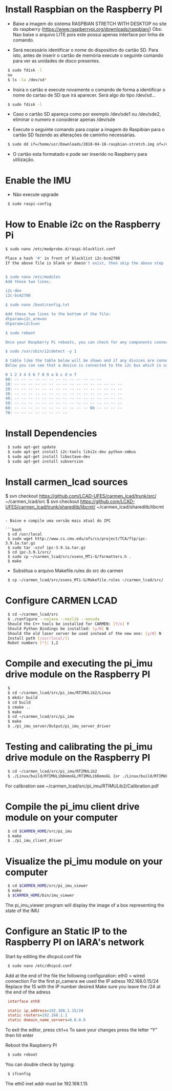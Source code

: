 # Install Raspbian on the Raspberry PI

- Baixe a imagem do sistema RASPBIAN STRETCH WITH DESKTOP no site do raspberry (https://www.raspberrypi.org/downloads/raspbian/)
Obs: Nao baixe o arquivo LITE pois este possui apenas interface por linha de comando.

- Será necessário identificar o nome do dispositivo do cartão SD. Para isto, antes de inserir o cartão de memória execute o seguinte comando para ver as unidades de disco presentes.

```bash
 $ sudo fdisk -l
 ou
 $ ls -la /dev/sd*
```
- Insira o cartão e execute novamente o comando de forma a identificar o nome do cartao de SD que irá aparecer. Será algo do tipo /dev/sd...

```bash
 $ sudo fdisk -l
```

- Caso o cartão SD apareça como por exemplo /dev/sde1 ou /dev/sde2, eliminar o numero e considerar apenas /dev/sde 

- Execute o seguinte comando para copiar a imagem do Raspibian para o cartão SD fazendo as alterações de caminho necessárias.

```bash
 $ sudo dd if=/home/usr/Downloads/2018-04-18-raspbian-stretch.img of=/dev/sd...
```

- O cartão esta formatado e pode ser inserido no Raspberry para utilização.


# Enable the IMU

- Não execute upgrade

```bash
 $ sudo raspi-config
```


# How to Enable i2c on the Raspberry Pi

```bash
$ sudo nano /etc/modprobe.d/raspi-blacklist.conf

Place a hash '#' in front of blacklist i2c-bcm2708
If the above file is blank or doesn't exist, then skip the above step


$ sudo nano /etc/modules
Add these two lines;

i2c-dev
i2c-bcm2708

$ sudo nano /boot/config.txt

Add these two lines to the bottom of the file:
dtparam=i2c_arm=on
dtparam=i2c1=on

$ sudo reboot

Once your Raspberry Pi reboots, you can check for any components connected to the i2c bus by using i2cdetect;

$ sudo /usr/sbin/i2cdetect -y 1

A table like the table below will be shown and if any divices are connected, thier address will be shown. 
Below you can see that a device is connected to the i2c bus which is using the address of 0x6b.

0 1 2 3 4 5 6 7 8 9 a b c d e f
00: -- -- -- -- -- -- -- -- -- -- -- -- --
10: -- -- -- -- -- -- -- -- -- -- -- -- -- -- -- --
20: -- -- -- -- -- -- -- -- -- -- -- -- -- -- -- --
30: -- -- -- -- -- -- -- -- -- -- -- -- -- -- -- --
40: -- -- -- -- -- -- -- -- -- -- -- -- -- -- -- --
50: -- -- -- -- -- -- -- -- -- -- -- -- -- -- -- --
60: -- -- -- -- -- -- -- -- -- -- -- 6b -- -- -- --
70: -- -- -- -- -- -- -- --
```
# Install Dependencies

```bash
 $ sudo apt-get update
 $ sudo apt-get install i2c-tools libi2c-dev python-smbus
 $ sudo apt-get install liboctave-dev
 $ sudo apt-get install subversion
 ```

# Install carmen_lcad sources

 $ svn checkout https://github.com/LCAD-UFES/carmen_lcad/trunk/src/ ~/carmen_lcad/src
 $ svn checkout https://github.com/LCAD-UFES/carmen_lcad/trunk/sharedlib/libcmt/ ~/carmen_lcad/sharedlib/libcmt
```

- Baixe e compile uma versão mais atual do IPC

```bash
 $ cd /usr/local
 $ sudo wget http://www.cs.cmu.edu/afs/cs/project/TCA/ftp/ipc-3.9.1a.tar.gz
 $ sudo tar -xzvf ipc-3.9.1a.tar.gz
 $ cd ipc-3.9.1/src/
 $ sudo cp ~/carmen_lcad/src/xsens_MTi-G/formatters.h .
 $ make
```

- Substitua o arquivo Makefile.rules do src do carmen

```bash
 $ cp ~/carmen_lcad/src/xsens_MTi-G/Makefile.rules ~/carmen_lcad/src/
```

# Configure CARMEN LCAD

```bash
 $ cd ~/carmen_lcad/src
 $ ./configure --nojava --nozlib --nocuda
 Should the C++ tools be installed for CARMEN: [Y/n] Y
 Should Python Bindings be installed: [y/N] N
 Should the old laser server be used instead of the new one: [y/N] N
 Install path [/usr/local/]: 
 Robot numbers [*]: 1,2
```

# Compile and executing the pi_imu drive module on the Raspberry PI

```bash
 $ 
 $ cd ~/carmen_lcad/src/pi_imu/RTIMULib2/Linux
 $ mkdir build
 $ cd build
 $ cmake ..
 $ make
 $ cd ~/carmen_lcad/src/pi_imu
 $ make
 $ ./pi_imu_server/Output/pi_imu_server_driver 
```

# Testing and calibrating the pi_imu drive module on the Raspberry PI

```bash
 $ cd ~/carmen_lcad/src/pi_imu/RTIMULib2
 $ ./Linux/build/RTIMULibDemoGL/RTIMULibDemoGL {or ./Linux/build/RTIMULibDemo/RTIMULibDemo if OpenGL is not working}
 ```
For calibration see ~/carmen_lcad/src/pi_imu/RTIMULib2/Calibration.pdf

# Compile the pi_imu client drive module on your computer

```bash
 $ cd $CARMEN_HOME/src/pi_imu
 $ make
 $ ./pi_imu_client_driver
```

# Visualize the pi_imu module on your computer

```bash
 $ cd $CARMEN_HOME/src/pi_imu_viewer
 $ make
 $ $CARMEN_HOME/bin/imu_viewer 
```

 The pi_imu_viewer program will display the image of a box representing the state of the IMU


# Configure an Static IP to the Raspberry PI on IARA's network
 
 Start by editing the dhcpcd.conf file
 
```bash
 $ sudo nano /etc/dhcpcd.conf
```

 Add at the end of the file the following configuration:
 eth0 = wired connection
 For the first pi_camera we used the IP adress 192.168.0.15/24
 Replace the 15 with the IP number desired
 Make sure you leave the /24 at the end of the adress
 
```ini
 interface eth0

 static ip_address=192.168.1.15/24
 static routers=192.168.1.1
 static domain_name_servers=8.8.8.8
```

 To exit the editor, press ctrl+x
 To save your changes press the letter “Y” then hit enter
 
 Reboot the Raspberry PI
 
```bash
 $ sudo reboot
```

 You can double check by typing:
 
```bash
 $ ifconfig
```

 The eth0 inet addr must be 192.168.1.15
